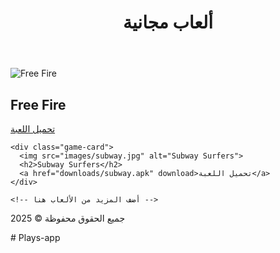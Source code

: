 <!DOCTYPE html>
<html lang="ar">
<head>
  <meta charset="UTF-8">
  <meta name="viewport" content="width=device-width, initial-scale=1">
  <title>موقع تحميل الألعاب</title>
  <link rel="stylesheet" href="style.css">
</head>
<body>
  <header>
    <h1>ألعاب مجانية</h1>
  </header>

  <main>
    <div class="game-card">
      <img src="images/freefire.jpg" alt="Free Fire">
      <h2>Free Fire</h2>
      <a href="downloads/freefire.apk" download>تحميل اللعبة</a>
    </div>

    <div class="game-card">
      <img src="images/subway.jpg" alt="Subway Surfers">
      <h2>Subway Surfers</h2>
      <a href="downloads/subway.apk" download>تحميل اللعبة</a>
    </div>

    <!-- أضف المزيد من الألعاب هنا -->
  </main>

  <footer>
    <p>جميع الحقوق محفوظة © 2025</p>
  </footer>
</body>
</html>
# Plays-app
